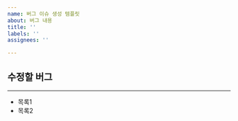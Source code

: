 ```yaml
---
name: 버그 이슈 생성 템플릿
about: 버그 내용
title: ''
labels: ''
assignees: ''

---
```


## 수정할 버그
___
- 목록1
- 목록2
